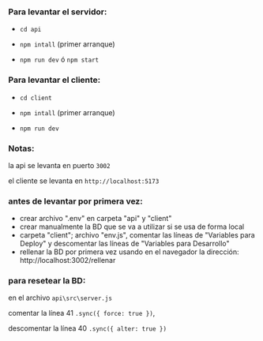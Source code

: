 ### Para levantar el servidor:
- `cd api`

- `npm intall` (primer arranque)

- `npm run dev` ó `npm start`

### Para levantar el cliente:
- `cd client`

- `npm intall` (primer arranque)

- `npm run dev`

### Notas:

la api se levanta en puerto `3002`

el cliente se levanta en `http://localhost:5173`

### antes de levantar por primera vez:

- crear archivo ".env" en carpeta "api" y "client"
- crear manualmente la BD que se va a utilizar si se usa de forma local
- carpeta "client"; archivo "env.js", comentar las líneas de "Variables para Deploy" y descomentar las líneas de "Variables para Desarrollo"
- rellenar la BD por primera vez usando en el navegador la dirección: http://localhost:3002/rellenar

### para resetear la BD:

en el archivo `api\src\server.js `

comentar la línea 41 `.sync({ force: true })`,

descomentar la línea 40 `.sync({ alter: true })`
